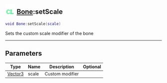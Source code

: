 ## <img src="../../.gitbook/assets/client.png" width="32" height="32" /> [Bone](../bone/README.md):setScale

```lua
void Bone:setScale(scale)
```

Sets the custom scale modifier of the bone

-----------------
## Parameters

| Type   | Name | Description | Optional |
| ------ | ---- | ----------- | -------: |
| [Vector3](../vector3/README.md) | scale | Custom modifier |  |
